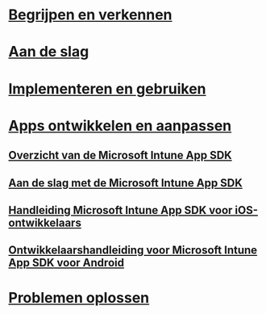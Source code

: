 # [Begrijpen en verkennen](/intune/understand-explore/introduction-to-microsoft-intune)
# [Aan de slag](/intune/get-started/what-to-know-before-you-start-microsoft-intune)
# [Implementeren en gebruiken](/intune/deploy-use/overview-of-device-and-app-lifecycles-in-microsoft-intune)
# [Apps ontwikkelen en aanpassen](intune-app-sdk.md)
## [Overzicht van de Microsoft Intune App SDK](intune-app-sdk.md)
## [Aan de slag met de Microsoft Intune App SDK](intune-app-sdk-get-started.md)
## [Handleiding Microsoft Intune App SDK voor iOS-ontwikkelaars](intune-app-sdk-ios.md)
## [Ontwikkelaarshandleiding voor Microsoft Intune App SDK voor Android](intune-app-sdk-android.md)
# [Problemen oplossen](/intune/troubleshoot/how-to-get-support-for-microsoft-intune)


<!--HONumber=Jun16_HO4-->


